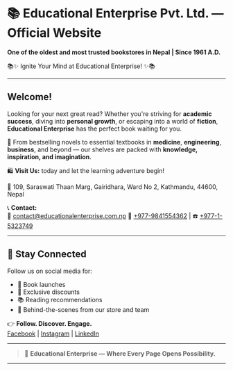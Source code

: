 # 📚 Educational Enterprise Pvt. Ltd. — Official Website

**One of the oldest and most trusted bookstores in Nepal | Since 1961 A.D.**

📚✨ Ignite Your Mind at Educational Enterprise! ✨📚

---

## Welcome!

Looking for your next great read? Whether you're striving for **academic success**, diving into **personal growth**, or escaping into a world of **fiction**, **Educational Enterprise** has the perfect book waiting for you.

🎉 From bestselling novels to essential textbooks in **medicine**, **engineering**, **business**, and beyond — our shelves are packed with **knowledge, inspiration, and imagination**.

🛍️ **Visit Us:** today and let the learning adventure begin!

📍 109, Saraswati Thaan Marg, Gairidhara, Ward No 2, Kathmandu, 44600, Nepal

📞 **Contact:**  
📧 <a href="mailto:contact@educationalenterprise.com.np?Subject=Hello%20from%20Educational%20Enterprise%20Pvt.%20Ltd.%20Website" target="_top">contact@educationalenterprise.com.np</a>
📱 <a href="tel:+977-9841554362" target="_top">+977-9841554362</a> | ☎️ <a href="tel:+977-1-5323749" target="_top">+977-1-5323749</a>

---

## 📲 Stay Connected

Follow us on social media for:

- 📢 Book launches  
- 🎁 Exclusive discounts  
- 📚 Reading recommendations  
- 📸 Behind-the-scenes from our store and team  

👉 **Follow. Discover. Engage.**  
[Facebook](https://facebook.com/EducationalEnterprise) | [Instagram](https://instagram.com/EducationalEnterprise) | [LinkedIn](https://linkedin.com/company/EducationalEnterprise)

---

> 📖 **Educational Enterprise — Where Every Page Opens Possibility.**

---
